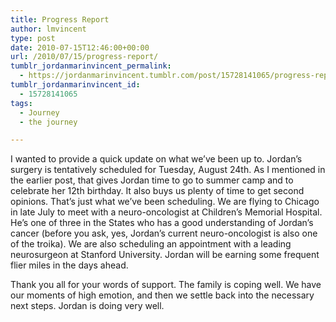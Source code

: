 ```yaml
---
title: Progress Report
author: lmvincent
type: post
date: 2010-07-15T12:46:00+00:00
url: /2010/07/15/progress-report/
tumblr_jordanmarinvincent_permalink:
  - https://jordanmarinvincent.tumblr.com/post/15728141065/progress-report
tumblr_jordanmarinvincent_id:
  - 15728141065
tags:
  - Journey
  - the journey

---
```

I wanted to provide a quick update on what we&rsquo;ve been up to. Jordan&rsquo;s surgery is tentatively scheduled for Tuesday, August 24th. As I mentioned in the earlier post, that gives Jordan time to go to summer camp and to celebrate her 12th birthday. It also buys us plenty of time to get second opinions. That&rsquo;s just what we&rsquo;ve been scheduling. We are flying to Chicago in late July to meet with a neuro-oncologist at Children&rsquo;s Memorial Hospital. He&rsquo;s one of three in the States who has a good understanding of Jordan&rsquo;s cancer (before you ask, yes, Jordan&rsquo;s current neuro-oncologist is also one of the troika). We are also scheduling an appointment with a leading neurosurgeon at Stanford University. Jordan will be earning some frequent flier miles in the days ahead.

Thank you all for your words of support. The family is coping well. We have our moments of high emotion, and then we settle back into the necessary next steps. Jordan is doing very well.

<div class="blogger-post-footer">
  <img loading="lazy" width="1" height="1" src="https://blogger.googleusercontent.com/tracker/9039099668816362935-8984735288019502748?l=jordansjourney2.blogspot.com" alt="" />
</div>